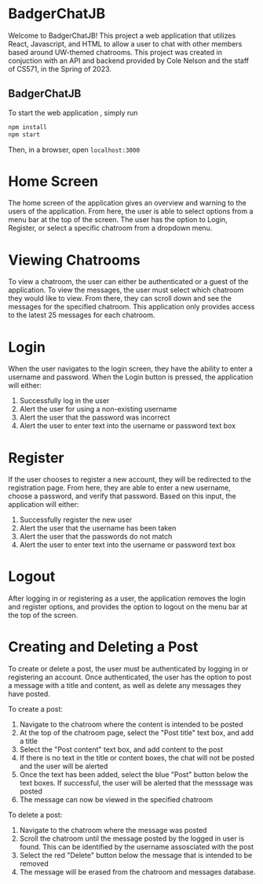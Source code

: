 # BadgerChatJB

Welcome to BadgerChatJB! This project a web application that utilizes React, Javascript, and HTML to allow a user to chat with other members based around UW-themed chatrooms. This project was created in conjuction with an API and backend provided by Cole Nelson and the staff of CS571, in the Spring of 2023.

## BadgerChatJB
 To start the web application , simply run 

```bash
npm install
npm start
```

Then, in a browser, open `localhost:3000`

# Home Screen

 The home screen of the application gives an overview and warning to the users of the application. From here, the user is able to select options from a menu bar at the top of the screen. The user has the option to Login, Register, or select a specific chatroom from a dropdown menu.
 
 
# Viewing Chatrooms

 To view a chatroom, the user can either be authenticated or a guest of the application. To view the messages, the user must select which chatroom they would like to view. From there, they can scroll down and see the messages for the specified chatroom. This application only provides access to the latest 25 messages for each chatroom.


# Login
 
 When the user navigates to the login screen, they have the ability to enter a username and password. When the Login button is pressed, the application will either:
 1. Successfully log in the user
 2. Alert the user for using a non-existing username
 3. Alert the user that the password was incorrect
 4. Alert the user to enter text into the username or password text box


# Register
 
 If the user chooses to register a new account, they will be redirected to the registration page. From here, they are able to enter a new username, choose a password, and verify that password. Based on this input, the application will either:
 1. Successfully register the new user
 2. Alert the user that the username has been taken
 3. Alert the user that the passwords do not match
 4. Alert the user to enter text into the username or password text box


# Logout
 
 After logging in or registering as a user, the application removes the login and register options, and provides the option to logout on the menu bar at the top of the screen.
 
 
# Creating and Deleting a Post
 
 To create or delete a post, the user must be authenticated by logging in or registering an account. Once authenticated, the user has the option to post a message with a title and content, as well as delete any messages they have posted.
 
 To create a post:
 1. Navigate to the chatroom where the content is intended to be posted
 2. At the top of the chatroom page, select the "Post title" text box, and add a title
 3. Select the "Post content" text box, and add content to the post 
 4. If there is no text in the title or content boxes, the chat will not be posted and the user will be alerted
 5. Once the text has been added, select the blue "Post" button below the text boxes. If successful, the user will be alerted that the messsage was posted
 6. The message can now be viewed in the specified chatroom


 To delete a post:
 1. Navigate to the chatroom where the message was posted
 2. Scroll the chatroom until the message posted by the logged in user is found. This can be identified by the username assosciated with the post
 3. Select the red "Delete" button below the message that is intended to be removed
 4. The message will be erased from the chatroom and messages database.


